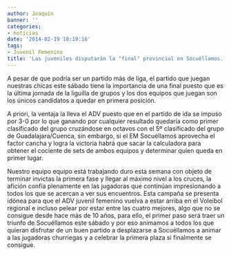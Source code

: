 ```yaml
---
author: Joaquín
banner: ''
categories:
- noticias
date: '2014-02-19 18:19:16'
tags:
- Juvenil Femenino
title: 'Las juveniles disputarán la "final" provincial en Socuéllamos.                                     '
---
```


A pesar de que podría ser un partido más de liga, el partido que juegan nuestras chicas este sábado tiene la importancia de una final puesto que es la última jornada de la liguilla de grupos y los dos equipos que juegan son los únicos candidatos a quedar en primera posición.

A priori, la ventaja la lleva el ADV puesto que en el partido de ida se impuso por 3-0 por lo que ganando por cualquier resultado quedaría como primer clasificado del grupo cruzándose en octavos con el 5º clasificado del grupo de Guadalajara/Cuenca, sin embargo, si el EM Socuéllamos aprovecha el factor cancha y logra la victoria habrá que sacar la calculadora para obtener el cociente de sets de ambos equipos y determinar quien queda en primer lugar.

Nuestro equipo equipo está trabajando duro esta semana con objeto de terminar invictas la primera fase y llegar al máximo nivel a los cruces, la afición confía plenamente en las jugadoras que continúan impresionando a todos los que se acercan a ver sus encuentros. Esta campaña se presenta idónea para que el ADV juvenil femenino vuelva a estar arriba en el Voleibol regional e incluso pelear por estar entre las cuatro mejores, algo que no se consigue desde hace más de 10 años, para ello, el primer paso será traer un triunfo de Socuéllamos este sábado y por eso animamos a todos los que quieran disfrutar de un buen partido a desplazarse a Socuéllamos a animar a las jugadoras churriegas y a celebrar la primera plaza si finalmente se consigue.

